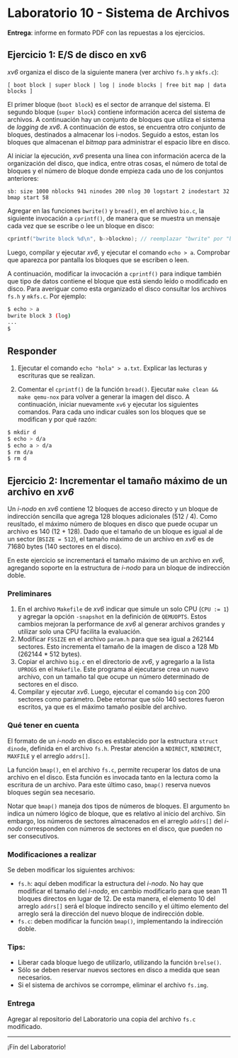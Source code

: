 # Laboratorio 10 - Sistema de Archivos

**Entrega**: informe en formato PDF con las repuestas a los ejercicios.

## Ejercicio 1: E/S de disco en xv6

_xv6_ organiza el disco de la siguiente manera (ver archivo `fs.h` y `mkfs.c`):

```
[ boot block | super block | log | inode blocks | free bit map | data blocks ]
```

El primer bloque (`boot block`) es el sector de arranque del sistema. El segundo bloque (`super block`) contiene información acerca del sistema de archivos. A continuación hay un conjunto de bloques que utiliza el sistema de _logging_ de _xv6_. A continuación de estos, se encuentra otro conjunto de bloques, destinados a almacenar los i-nodos. Seguido a estos, estan los bloques que almacenan el _bitmap_ para administrar el espacio libre en disco.

Al iniciar la ejecución, _xv6_ presenta una línea con información acerca de la organización del disco, que indica, entre otras cosas, el número de total de bloques y  el número de bloque donde empieza cada uno de los conjuntos anteriores:

```
sb: size 1000 nblocks 941 ninodes 200 nlog 30 logstart 2 inodestart 32 bmap start 58
```

Agregar en las funciones `bwrite()` y `bread()`, en el archivo `bio.c`, la siguiente invocación a `cprintf()`, de manera que se muestra un mensaje cada vez que se escribe o lee un bloque en disco:

```c
cprintf("bwrite block %d\n", b->blockno); // reemplazar "bwrite" por "bread" en la funcion bread()
```

Luego, compilar y ejecutar _xv6_, y ejecutar el comando `echo > a`. Comprobar que aparezca por pantalla los bloques que se escriben o leen.

A continuación, modificar la invocación a `cprintf()` para indique también que tipo de datos contiene el bloque que está siendo leído o modificado en disco. Para averiguar como esta organizado el disco consultar los archivos `fs.h` y `mkfs.c`. Por ejemplo:

```sh
$ echo > a
bwrite block 3 (log)
...
$
```

## Responder

1. Ejecutar el comando `echo "hola" > a.txt`. Explicar las lecturas y escrituras que se realizan.

2. Comentar el `cprintf()` de la función `bread()`. Ejecutar `make clean && make qemu-nox` para volver a generar la imagen del disco. A continuación, iniciar nuevamente `xv6` y ejecutar los siguientes comandos. Para cada uno indicar cuáles son los bloques que se modifican y por qué razón:

```sh
$ mkdir d
$ echo > d/a
$ echo a > d/a
$ rm d/a
$ rm d
```

## Ejercicio 2: Incrementar el tamaño máximo de un archivo en _xv6_

Un _i-nodo_ en _xv6_ contiene 12 bloques de acceso directo y un bloque de indirección sencilla que agrega 128 bloques adicionales (512 / 4). Como reusltado, el máximo número de bloques en disco que puede ocupar un archivo es 140 (12 + 128). Dado que el tamaño de un bloque es igual al de un sector (`BSIZE = 512`), el tamaño máximo de un archivo en _xv6_ es de 71680 bytes (140 sectores en el disco).

En este ejercicio se incrementará el tamaño máximo de un archivo en _xv6_, agregando soporte en la estructura de _i-nodo_ para un bloque de indirección doble.

### Preliminares

1. En el archivo `Makefile` de _xv6_ indicar que simule un solo CPU (`CPU := 1`) y agregar la opción `-snapshot` en la definición de `QEMUOPTS`. Estos cambios mejoran la performance de _xv6_ al generar archivos grandes y utilizar solo una CPU facilita la evaluación.
2. Modificar `FSSIZE` en el archivo `param.h` para que sea igual a 262144 sectores. Esto incrementa el tamaño de la imagen de disco a 128 Mb (262144 * 512 bytes).
3. Copiar el archivo `big.c` en el directorio de _xv6_, y agregarlo a la lista `UPROGS` en el `Makefile`. Este programa al ejecutarse crea un nuevo archivo, con un tamaño tal que ocupe un número determinado de sectores en el disco.
4. Compilar y ejecutar _xv6_. Luego, ejecutar el comando `big` con 200 sectores como parámetro. Debe retornar que sólo 140 sectores fueron escritos, ya que es el máximo tamaño posible del archivo.

### Qué tener en cuenta

El formato de un _i-nodo_ en disco es establecido por la estructura `struct dinode`, definida en el archivo `fs.h`. Prestar atención a `NDIRECT`, `NINDIRECT`, `MAXFILE` y el arreglo `addrs[]`.

La función `bmap()`, en el archivo `fs.c`, permite recuperar los datos de una archivo en el disco. Esta función es invocada tanto en la lectura como la escritura de un archivo. Para este último caso, `bmap()` reserva nuevos bloques según sea necesario.

Notar que `bmap()` maneja dos tipos de números de bloques. El argumento `bn` indica un número lógico de bloque, que es relativo al inicio del archivo. Sin embargo, los números de sectores almacenados en el arreglo `addrs[]` del _i-nodo_ corresponden con números de sectores en el disco, que pueden no ser consecutivos.

### Modificaciones a realizar

Se deben modificar los siguientes archivos:

- `fs.h`: aquí deben modificar la estructura del _i-nodo_. No hay que modificar el tamaño del _i-nodo_, en cambio modificarlo para que sean 11 bloques directos en lugar de 12. De esta manera, el elemento 10 del arreglo `addrs[]` será el bloque indirecto sencillo y el último elemento del arreglo será la dirección del nuevo bloque de indirección doble. 
- `fs.c`: deben modificar la función `bmap()`, implementando la indirección doble.


### Tips:

- Liberar cada bloque luego de utilizarlo, utilizando la función `brelse()`.
- Sólo se deben reservar nuevos sectores en disco a medida que sean necesarios.
- Si el sistema de archivos se corrompe, eliminar el archivo `fs.img`.

### Entrega

Agregar al repositorio del Laboratorio una copia del archivo `fs.c` modificado.

---

¡Fín del Laboratorio!
